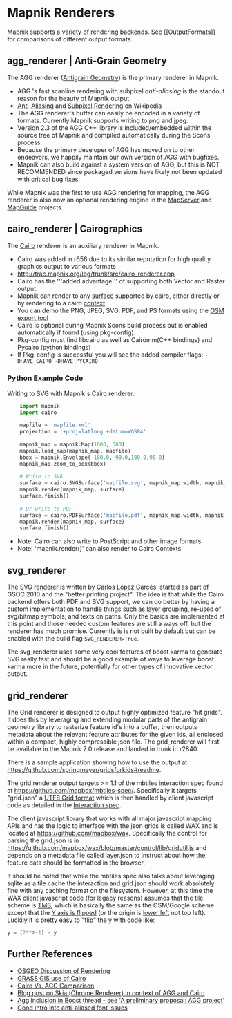 # Mapnik Renderers

Mapnik supports a variety of rendering backends. See [[OutputFormats]] for comparisons of different output formats.

## agg_renderer | Anti-Grain Geometry

The AGG renderer ([Antigrain Geometry](http://antigrain.com)) is the primary renderer in Mapnik.

* AGG 's fast scanline rendering with subpixel *anti-aliasing* is the standout reason for the beauty of Mapnik output.
 * [Anti-Aliasing](http://en.wikipedia.org/wiki/Antialiasing) and [Subpixel Rendering](http://en.wikipedia.org/wiki/Subpixel_rendering) on Wikipedia 
* The AGG renderer's buffer can easily be encoded in a variety of formats. Currently Mapnik supports writing to png and jpeg.
* Version 2.3 of the AGG C++ library is included/embedded within the source tree of Mapnik and compiled automatically during the Scons process.
* Because the primary developer of AGG has moved on to other endeavors, we happily maintain our own version of AGG with bugfixes.
* Mapnik can also build against a system version of AGG, but this is NOT RECOMMENDED since packaged versions have likely not been updated with critical bug fixes
    
While Mapnik was the first to use AGG rendering for mapping, the AGG renderer is also now an optional rendering engine in the [MapServer](http://mapserver.gis.umn.edu/docs/howto/agg-rendering-specifics) and [MapGuide](http://trac.osgeo.org/mapguide/wiki/MapGuideRfc40) projects.
    
    
## cairo_renderer | Cairographics
  
The [Cairo](http://cairographics.org/) renderer is an auxiliary renderer in Mapnik.

* Cairo was added in r656 due to its similar reputation for high quality graphics output to various formats
 * http://trac.mapnik.org/log/trunk/src/cairo_renderer.cpp
* Cairo has the '''added advantage''' of supporting both Vector and Raster output.
* Mapnik can render to any [surface](http://www.cairographics.org/manual/cairo-surfaces.html) supported by cairo, either directly or by rendering to a cairo [context](http://www.cairographics.org/manual/cairo-context.html).
 * You can demo the PNG, JPEG, SVG, PDF, and PS formats using the [OSM export tool](http://openstreetmap.org/export/)
* Cairo is optional during Mapnik Scons build process but is enabled automatically if found (using pkg-config).
 * Pkg-config must find libcairo as well as Cairomm(C++ bindings) and Pycairo (python bindings)
 * If Pkg-config is successful you will see the added compiler flags: `-DHAVE_CAIRO -DHAVE_PYCAIRO`


### Python Example Code

Writing to SVG with Mapnik's Cairo renderer:

```python
    import mapnik
    import cairo
    
    mapfile = 'mapfile.xml'
    projection = '+proj=latlong +datum=WGS84'
    
    mapnik_map = mapnik.Map(1000, 500)
    mapnik.load_map(mapnik_map, mapfile)
    bbox = mapnik.Envelope(-180.0,-90.0,180.0,90.0)
    mapnik_map.zoom_to_box(bbox)
    
    # Write to SVG
    surface = cairo.SVGSurface('mapfile.svg', mapnik_map.width, mapnik_map.height)
    mapnik.render(mapnik_map, surface)
    surface.finish()
    
    # Or write to PDF
    surface = cairo.PDFSurface('mapfile.pdf', mapnik_map.width, mapnik_map.height)
    mapnik.render(mapnik_map, surface)
    surface.finish()
```

 * Note: Cairo can also write to PostScript and other image formats
 * Note: 'mapnik.render()' can also render to Cairo Contexts


## svg_renderer

The SVG renderer is written by Carlos López Garcés, started as part of GSOC 2010 and the "better printing project". The idea is that while the Cairo backend offers both PDF and SVG support, we can do better by having a custom implementation to handle things such as layer grouping, re-used of svg/bitmap symbols, and texts on paths. Only the basics are implemented at this point and those needed custom features are still a ways off, but the renderer has much promise. Currently is is not built by default but can be enabled with the build flag `SVG_RENDERER=True`.

The svg_renderer uses some very cool features of boost karma to generate SVG really fast and should be a good example of ways to leverage boost karma more in the future, potentially for other types of innovative vector output.

## grid_renderer

The Grid renderer is designed to output highly optimized feature "hit grids". It does this by leveraging and extending modular parts of the antigrain geometry library to rasterize feature id's into a buffer, then outputs metadata about the relevant feature attributes for the given ids, all enclosed within a compact, highly compressible json file. The grid_renderer will first be available in the Mapnik 2.0 release and landed in trunk in r2840.

There is a sample application showing how to use the output at https://github.com/springmeyer/gridsforkids#readme.

The grid renderer output targets >= 1.1 of the mbtiles interaction spec found at https://github.com/mapbox/mbtiles-spec/. Specifically it targets "grid.json" a  [UTF8 Grid format](https://github.com/mapbox/mbtiles-spec/blob/master/1.1/utfgrid.md) which is then handled by client javascript code as detailed in the [Interaction spec](https://github.com/mapbox/mbtiles-spec/blob/master/1.1/interaction.md).

The client javascript library that works with all major javascript mapping APIs and has the logic to interface with the json grids is called WAX and is located at https://github.com/mapbox/wax. Specifically the control for parsing the grid.json is in https://github.com/mapbox/wax/blob/master/control/lib/gridutil.js and depends on a metadata file called layer.json to instruct about how the feature data should be formatted in the browser.

It should be noted that while the mbtiles spec also talks about leveraging sqlite as a tile cache the interaction and grid.json should work absolutely fine with any caching format on the filesystem. However, at this time the WAX client javascript code (for legacy reasons) assumes that the tile scheme is [TMS](http://wiki.osgeo.org/wiki/Tile_Map_Service_Specification), which is basically the same as the OSM/Google scheme except that the [Y axis is flipped](http://lists.osgeo.org/pipermail/tiling/2010-September/000015.html) (or the origin is [lower left](http://wiki.osgeo.org/wiki/File:Tms.png) not top left). Luckily it is pretty easy to "flip" the y with code like:

```python
y = (2**z-1) - y
```


## Further References

 * [OSGEO Discussion of Rendering](http://wiki.osgeo.org/wiki/OSGeo_Cartographic_Library)
 * [GRASS GIS use of Cairo](http://trac.osgeo.org/grass/browser/grass/trunk/lib/cairodriver)
 * [Cairo Vs. AGG Comparison](http://goodythoughts.blogspot.com/2008/03/why-cairo-vs-agg.html)
 * [Blog post on Skia (Chrome Renderer) in context of AGG and Cairo](http://www.gnashdev.org/?q=node/57)
 * [Agg inclusion in Boost thread - see 'A preliminary proposal: AGG project'](http://lists.boost.org/Archives/boost/2002/05/index.php)
 * [Good intro into anti-aliased font issues](http://www.joelonsoftware.com/items/2007/06/12.html)
